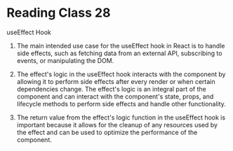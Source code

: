 # Reading Class 28

useEffect Hook

1) The main intended use case for the useEffect hook in React is to handle side effects, such as fetching data from an external API, subscribing to events, or manipulating the DOM.

2) The effect's logic in the useEffect hook interacts with the component by allowing it to perform side effects after every render or when certain dependencies change. The effect's logic is an integral part of the component and can interact with the component's state, props, and lifecycle methods to perform side effects and handle other functionality.

3) The return value from the effect's logic function in the useEffect hook is important because it allows for the cleanup of any resources used by the effect and can be used to optimize the performance of the component.
